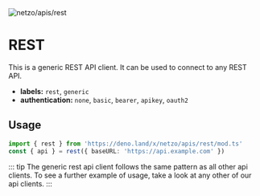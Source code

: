 <img src="https://raw.githubusercontent.com/netzo/netzo/main/assets/apis/rest.svg" alt="netzo/apis/rest" class="mb-5 w-75px">

# REST

This is a generic REST API client. It can be used to connect to any REST API.

- **labels:** `rest`, `generic`
- **authentication:** `none`, `basic`, `bearer`, `apikey`, `oauth2`

## Usage

```ts
import { rest } from 'https://deno.land/x/netzo/apis/rest/mod.ts'
const { api } = rest({ baseURL: 'https://api.example.com' })
```

::: tip The generic rest api client follows the same pattern as all other api clients. To see a further example of usage, take a look at any other of our api clients.
:::
